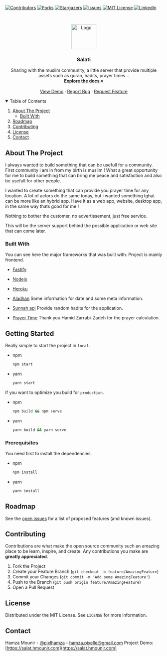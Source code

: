 [![Contributors][contributors-shield]][contributors-url]
[![Forks][forks-shield]][forks-url]
[![Stargazers][stars-shield]][stars-url]
[![Issues][issues-shield]][issues-url]
[![MIT License][license-shield]][license-url]
[![LinkedIn][linkedin-shield]][linkedin-url]

<br />
<p align="center">
  <a href="https://salat.hmounir.com">
    <img src="https://raw.githubusercontent.com/hamzaPixl/salat/master/src/images/logo.png" alt="Logo" width="80" height="80">
  </a>

  <h3 align="center">Salati</h3>

  <p align="center">
    Sharing with the muslim community, a little server that provide multiple assets such as quran, hadits, prayer times...
    <br />
    <a href="https://salati.hmounir.com/docs/static/index.html"><strong>Explore the docs »</strong></a>
    <br />
    <br />
    <a href="https://salat.hmounir.com/">View Demo</a>
    ·
    <a href="https://github.com/hamzaPixl/salati/issues">Report Bug</a>
    ·
    <a href="https://github.com/hamzaPixl/salati/issues">Request Feature</a>
  </p>
</p>

<details open="open">
  <summary>Table of Contents</summary>
  <ol>
    <li>
      <a href="#about-the-project">About The Project</a>
      <ul>
        <li><a href="#built-with">Built With</a></li>
      </ul>
    </li>
    <li><a href="#roadmap">Roadmap</a></li>
    <li><a href="#contributing">Contributing</a></li>
    <li><a href="#license">License</a></li>
    <li><a href="#contact">Contact</a></li>
  </ol>
</details>

## About The Project

I always wanted to build something that can be usefull for a community. First community i am in from my birth is muslim ! What a great opportunity for me to build something that can bring me peace and satisfaction and also be usefull for other people.

I wanted to create something that can provide you prayer time for any location. A lot of actors do the same today, but i wanted something tghat can be more like an hybrid app. Have it as a web app, website, desktop app, in the same way thats good for me !

Nothing to bother the customer, no advertissement, just free service.

This will be the server support behind the possible application or web site that can come later.
### Built With

You can see here the major frameworks that was built with. Project is mainly frontend.

- [Fastify](https://www.fastify.io/)
- [Nodejs](https://nodejs.org/en/)
- [Heroku](https://www.heroku.com/)

- [Aladhan](https://aladhan.com/) Some information for date and some meta information.
- [Sunnah api](https://sunnah.api-docs.io/1.0/getting-started/introduction) Provide random hadits for the application.
- [Prayer Time](http://praytimes.org/) Thank you Hamid Zarrabi-Zadeh for the prayer calculation.

## Getting Started

Really simple to start the project in `local`.

- npm

  ```sh
  npm start
  ```

- yarn
  ```sh
  yarn start
  ```

If you want to optimize you build for `production`.

- npm

  ```sh
  npm build && npm serve
  ```

- yarn
  ```sh
  yarn build && yarn serve
  ```

### Prerequisites

You need first to install the dependencies.

- npm

  ```sh
  npm install
  ```

- yarn
  ```sh
  yarn install
  ```

## Roadmap

See the [open issues](https://github.com/hamzaPixl/salati/issues) for a list of proposed features (and known issues).

## Contributing

Contributions are what make the open source community such an amazing place to be learn, inspire, and create. Any contributions you make are **greatly appreciated**.

1. Fork the Project
2. Create your Feature Branch (`git checkout -b feature/AmazingFeature`)
3. Commit your Changes (`git commit -m 'Add some AmazingFeature'`)
4. Push to the Branch (`git push origin feature/AmazingFeature`)
5. Open a Pull Request

## License

Distributed under the MIT License. See `LICENSE` for more information.

## Contact

Hamza Mounir - [@pixlhamza](https://twitter.com/pixlhamza) - hamza.pixelle@gmail.com
Project Demo: [https://salat.hmounir.com](https://salat.hmounir.com)

[contributors-shield]: https://img.shields.io/github/contributors/hamzaPixl/salati.svg?style=for-the-badge
[contributors-url]: https://github.com/hamzaPixl/salati/graphs/contributors
[forks-shield]: https://img.shields.io/github/forks/hamzaPixl/salati.svg?style=for-the-badge
[forks-url]: https://github.com/hamzaPixl/salati/network/members
[stars-shield]: https://img.shields.io/github/stars/hamzaPixl/salati.svg?style=for-the-badge
[stars-url]: https://github.com/hamzaPixl/salati/stargazers
[issues-shield]: https://img.shields.io/github/issues/hamzaPixl/salati.svg?style=for-the-badge
[issues-url]: https://github.com/hamzaPixl/salati/issues
[license-shield]: https://img.shields.io/github/license/hamzaPixl/salati.svg?style=for-the-badge
[license-url]: https://github.com/hamzaPixl/salati/blob/master/LICENSE
[linkedin-shield]: https://img.shields.io/badge/-LinkedIn-black.svg?style=for-the-badge&logo=linkedin&colorB=555
[linkedin-url]: https://www.linkedin.com/in/hamza-mounir-0a7bb6139/
